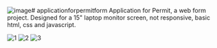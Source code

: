 ![image](https://github.com/pavilionjeromeuses/applicationforpermitform/assets/155218546/52f9f7ec-a333-4f9b-a701-284069da3f70)# applicationforpermitform
Application for Permit, a web form project. Designed for a 15" laptop monitor screen, not responsive, basic html, css and javascript.

![1](https://github.com/pavilionjeromeuses/applicationforpermitform/assets/155218546/aea8701d-f30c-478d-a7b4-dadc20c3bb2f)
![2](https://github.com/pavilionjeromeuses/applicationforpermitform/assets/155218546/101d4e87-1ab2-48b2-9bcc-039848555a7b)
![3](https://github.com/pavilionjeromeuses/applicationforpermitform/assets/155218546/b77812e5-2695-4664-bf0f-3d0187e81cd6)

